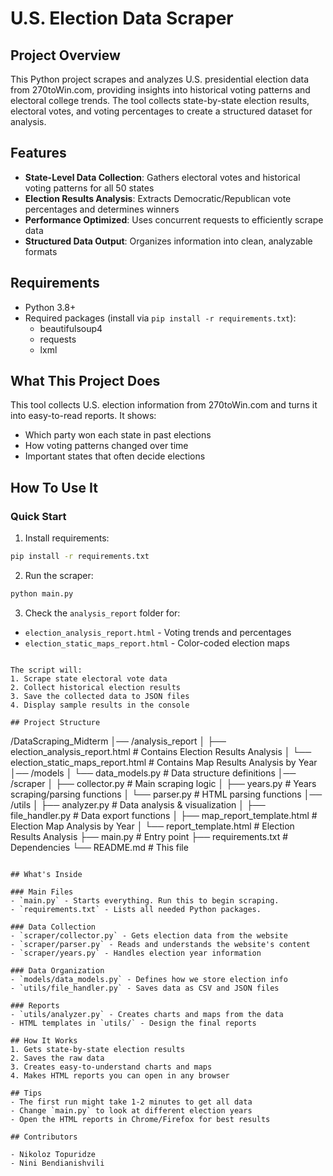 # U.S. Election Data Scraper

## Project Overview
This Python project scrapes and analyzes U.S. presidential election data from 270toWin.com, providing insights into historical voting patterns and electoral college trends. The tool collects state-by-state election results, electoral votes, and voting percentages to create a structured dataset for analysis.

## Features

- **State-Level Data Collection**: Gathers electoral votes and historical voting patterns for all 50 states
- **Election Results Analysis**: Extracts Democratic/Republican vote percentages and determines winners
- **Performance Optimized**: Uses concurrent requests to efficiently scrape data
- **Structured Data Output**: Organizes information into clean, analyzable formats

## Requirements

- Python 3.8+
- Required packages (install via `pip install -r requirements.txt`):
  - beautifulsoup4
  - requests
  - lxml

## What This Project Does
This tool collects U.S. election information from 270toWin.com and turns it into easy-to-read reports. It shows:
- Which party won each state in past elections
- How voting patterns changed over time
- Important states that often decide elections

## How To Use It

### Quick Start
1. Install requirements:
```bash
pip install -r requirements.txt
```

2. Run the scraper:
```bash
python main.py
```

3. Check the `analysis_report` folder for:
- `election_analysis_report.html` - Voting trends and percentages
- `election_static_maps_report.html` - Color-coded election maps

```

The script will:
1. Scrape state electoral vote data
2. Collect historical election results
3. Save the collected data to JSON files
4. Display sample results in the console

## Project Structure

```
/DataScraping_Midterm
│── /analysis_report
│   ├── election_analysis_report.html        # Contains Election Results Analysis
│   └── election_static_maps_report.html     # Contains Map Results Analysis by Year
│── /models
│   └── data_models.py                       # Data structure definitions
│── /scraper
│   ├── collector.py                         # Main scraping logic
│   ├── years.py                             # Years scraping/parsing functions
│   └── parser.py                            # HTML parsing functions
│── /utils
│   ├── analyzer.py                          # Data analysis & visualization
│   ├── file_handler.py                      # Data export functions
│   ├── map_report_template.html             # Election Map Analysis by Year
│   └── report_template.html                 # Election Results Analysis
├── main.py                                  # Entry point
├── requirements.txt                         # Dependencies
└── README.md                                # This file
```

## What's Inside

### Main Files
- `main.py` - Starts everything. Run this to begin scraping.
- `requirements.txt` - Lists all needed Python packages.

### Data Collection
- `scraper/collector.py` - Gets election data from the website
- `scraper/parser.py` - Reads and understands the website's content
- `scraper/years.py` - Handles election year information

### Data Organization
- `models/data_models.py` - Defines how we store election info
- `utils/file_handler.py` - Saves data as CSV and JSON files

### Reports
- `utils/analyzer.py` - Creates charts and maps from the data
- HTML templates in `utils/` - Design the final reports

## How It Works
1. Gets state-by-state election results
2. Saves the raw data
3. Creates easy-to-understand charts and maps
4. Makes HTML reports you can open in any browser

## Tips
- The first run might take 1-2 minutes to get all data
- Change `main.py` to look at different election years
- Open the HTML reports in Chrome/Firefox for best results

## Contributors

- Nikoloz Topuridze
- Nini Bendianishvili